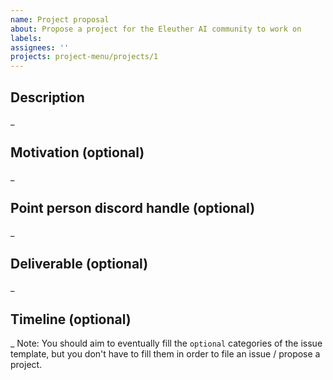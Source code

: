 ```yaml
---
name: Project proposal
about: Propose a project for the Eleuther AI community to work on
labels: 
assignees: ''
projects: project-menu/projects/1
---
```


## Description

_ 

## Motivation (optional)

_ 

## Point person discord handle (optional)

_ 

## Deliverable (optional)

_ 

## Timeline (optional)

_ 
Note: You should aim to eventually fill the `optional` categories of the issue template, but you don't have to fill them in order to file an issue / propose a project. 
